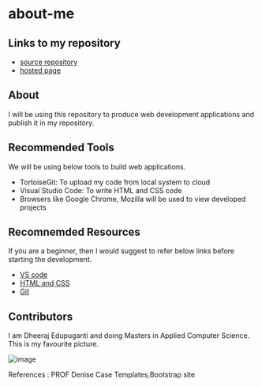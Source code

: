 # about-me

## Links to my repository
- [source repository](https://github.com/Dheeraj0327/about-me) 
- [hosted page](https://dheeraj0327.github.io/about-me/)

## About

I will be using this repository to produce web development applications and publish it in my repository.

## Recommended Tools

We will be using below tools to build web applications.

- TortoiseGit: To upload my code from local system to cloud
- Visual Studio Code: To write HTML and CSS code
- Browsers like  Google Chrome, Mozilla will be used to view developed projects

## Recomnemded Resources

If you are a beginner, then I would suggest to refer below links before starting the development.

- [VS code](https://johnpapa.net/learning-visual-studio-code/)
- [HTML and CSS](https://www.w3schools.com/html/)
- [Git](https://try.github.io/)


## Contributors

I am Dheeraj Edupuganti and doing Masters in Applied Computer Science. This is my favourite picture.

![image](https://github.com/Dheeraj0327/about-me/blob/master/FB_IMG_1567197302952.jpeg?raw=true)



References :
PROF Denise Case Templates,Bootstrap site 
